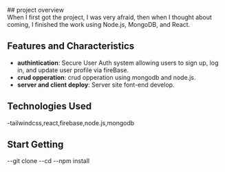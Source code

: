 

<p>
## project overview
  <br/>
When I first got the project, I was very afraid, then when I thought about coming, I finished the work using Node.js, MongoDB, and React.
</p>

## Features and Characteristics
- **authintication**: Secure User Auth system allowing users to sign up, log in, and update user profile via fireBase.
- **crud opperation**: crud opperation using mongodb and node.js.
- **server and client deploy**: Server site font-end develop.

## Technologies Used
  -tailwindcss,react,firebase,node.js,mongodb


## Start Getting 
 
--git clone <repository-url>
--cd <project-directory>
--npm install
 
 
